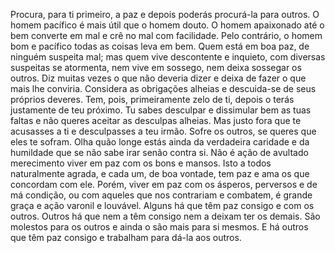 
Procura, para ti primeiro, a paz e depois poderás procurá-la para outros. O homem pacífico é mais útil que o homem douto. O homem apaixonado até o bem converte em mal e crê no mal com facilidade. Pelo contrário, o homem bom e pacífico todas as coisas leva em bem. Quem está em boa paz, de ninguém suspeita mal; mas quem vive descontente e inquieto, com diversas suspeitas se atormenta, nem vive em sossego, nem deixa sossegar os outros. Diz muitas vezes o que não deveria dizer e deixa de fazer o que mais lhe conviria. Considera as obrigações alheias e descuida-se de seus próprios deveres. Tem, pois, primeiramente zelo de ti, depois o terás justamente de teu próximo. Tu sabes desculpar e dissimular bem as tuas faltas e não queres aceitar as desculpas alheias. Mas justo fora que te acusasses a ti e desculpasses a teu irmão. Sofre os outros, se queres que eles te sofram. Olha quão longe estás ainda da verdadeira caridade e da humildade que se não sabe irar senão contra si. Não é ação de avultado merecimento viver em paz com os bons e mansos. Isto a todos naturalmente agrada, e cada um, de boa vontade, tem paz e ama os que concordam com ele. Porém, viver em paz com os ásperos, perversos e de má condição, ou com aqueles que nos contrariam e combatem, é grande graça e ação varonil e louvável. Alguns há que têm paz consigo e com os outros. Outros há que nem a têm consigo nem a deixam ter os demais. São molestos para os outros e ainda o são mais para si mesmos. E há outros que têm paz consigo e trabalham para dá-la aos outros.

